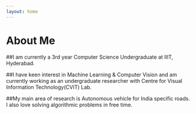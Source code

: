 ```yaml
---
layout: home
---
```

# About Me

##I am currently a 3rd year Computer Science Undergraduate at IIIT, Hyderabad. 

##I have keen interest in Machine Learning & Computer Vision and am currently working as an undergraduate researcher with Centre for Visual Information Technology(CVIT) Lab. 

##My main area of research is Autonomous vehicle for India specific roads. I also love solving algorithmic problems in free time. 
